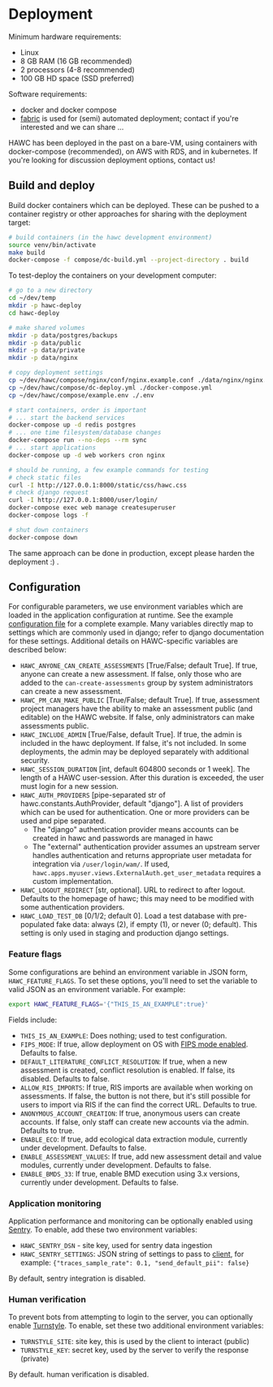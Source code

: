 # Deployment

Minimum hardware requirements:

- Linux
- 8 GB RAM (16 GB recommended)
- 2 processors (4-8 recommended)
- 100 GB HD space (SSD preferred)

Software requirements:

- docker and docker compose
- [fabric](http://www.fabfile.org/) is used for (semi) automated deployment; contact if you're interested and we can share ...

HAWC has been deployed in the past on a bare-VM, using containers with docker-compose (recommended), on AWS with RDS, and in kubernetes. If you're looking for discussion deployment options, contact us!

## Build and deploy

Build docker containers which can be deployed. These can be pushed to a container registry or
other approaches for sharing with the deployment target:

```bash
# build containers (in the hawc development environment)
source venv/bin/activate
make build
docker-compose -f compose/dc-build.yml --project-directory . build
```

To test-deploy the containers on your development computer:

```bash
# go to a new directory
cd ~/dev/temp
mkdir -p hawc-deploy
cd hawc-deploy

# make shared volumes
mkdir -p data/postgres/backups
mkdir -p data/public
mkdir -p data/private
mkdir -p data/nginx

# copy deployment settings
cp ~/dev/hawc/compose/nginx/conf/nginx.example.conf ./data/nginx/nginx.conf
cp ~/dev/hawc/compose/dc-deploy.yml ./docker-compose.yml
cp ~/dev/hawc/compose/example.env ./.env

# start containers, order is important
# ... start the backend services
docker-compose up -d redis postgres
# ... one time filesystem/database changes
docker-compose run --no-deps --rm sync
# ... start applications
docker-compose up -d web workers cron nginx

# should be running, a few example commands for testing
# check static files
curl -I http://127.0.0.1:8000/static/css/hawc.css
# check django request
curl -I http://127.0.0.1:8000/user/login/
docker-compose exec web manage createsuperuser
docker-compose logs -f

# shut down containers
docker-compose down
```

The same approach can be done in production, except please harden the deployment :) .

## Configuration

For configurable parameters, we use environment variables which are loaded in the application configuration at runtime.  See the example [configuration file](https://github.com/shapiromatron/hawc/blob/main/compose/example.env) for a complete example. Many variables directly map to settings which are commonly used in django; refer to django documentation for these settings. Additional details on HAWC-specific variables are described below:

- `HAWC_ANYONE_CAN_CREATE_ASSESSMENTS` [True/False; default True]. If true, anyone can create a new assessment. If false, only those who are added to the `can-create-assessments` group by system administrators can create a new assessment.
- `HAWC_PM_CAN_MAKE_PUBLIC` [True/False; default True].  If true, assessment project managers have the ability to make an assessment public (and editable) on the HAWC website. If false, only administrators can make assessments public.
- `HAWC_INCLUDE_ADMIN` [True/False, default True]. If true, the admin is included in the hawc deployment. If false, it's not included. In some deployments, the admin may be deployed separately with additional security.
- `HAWC_SESSION_DURATION` [int, default 604800 seconds or 1 week]. The length of a HAWC user-session. After this duration is exceeded, the user must login for a new session.
- `HAWC_AUTH_PROVIDERS` [pipe-separated str of hawc.constants.AuthProvider, default "django"]. A list of providers which can be used for authentication. One or more providers can be used and pipe separated.
    - The "django" authentication provider means accounts can be created in hawc and passwords are managed in hawc
    - The "external" authentication provider assumes an upstream server handles authentication and returns appropriate user metadata for integration via `/user/login/wam/`.  If used, `hawc.apps.myuser.views.ExternalAuth.get_user_metadata` requires a custom implementation.
- `HAWC_LOGOUT_REDIRECT` [str, optional]. URL to redirect to after logout. Defaults to the homepage of hawc; this may need to be modified with some authentication providers.
- `HAWC_LOAD_TEST_DB` [0/1/2; default 0]. Load a test database with pre-populated fake data: always (2), if empty (1), or never (0; default). This setting is only used in staging and production django settings.

### Feature flags

Some configurations are behind an environment variable in JSON form, `HAWC_FEATURE_FLAGS`. To set these options, you'll need to set the variable to valid JSON as an environment variable. For example:

```bash
export HAWC_FEATURE_FLAGS='{"THIS_IS_AN_EXAMPLE":true}'
```

Fields include:

- `THIS_IS_AN_EXAMPLE`: Does nothing; used to test configuration.
- `FIPS_MODE`: If true, allow deployment on OS with [FIPS mode enabled](https://access.redhat.com/documentation/en-us/red_hat_enterprise_linux/8/html/security_hardening/assembly_installing-a-rhel-8-system-with-fips-mode-enabled_security-hardening). Defaults to false.
- `DEFAULT_LITERATURE_CONFLICT_RESOLUTION`: If true, when a new assessment is created, conflict resolution is enabled. If false, its disabled. Defaults to false.
- `ALLOW_RIS_IMPORTS`: If true, RIS imports are available when working on assessments. If false, the button is not there, but it's still possible for users to import via RIS if the can find the correct URL. Defaults to true.
- `ANONYMOUS_ACCOUNT_CREATION`: If true, anonymous users can create accounts. If false, only staff can create new accounts via the admin. Defaults to true.
- `ENABLE_ECO`: If true, add ecological data extraction module, currently under development. Defaults to false.
- `ENABLE_ASSESSMENT_VALUES`: If true, add new assessment detail and value modules, currently under  development. Defaults to false.
- `ENABLE_BMDS_33`: If true, enable BMD execution using 3.x versions, currently under  development. Defaults to false.

### Application monitoring

Application performance and monitoring can be optionally enabled using [Sentry](https://sentry.io/). To enable, add these two environment variables:

- `HAWC_SENTRY_DSN` - site key, used for sentry data ingestion
- `HAWC_SENTRY_SETTINGS`: JSON string of settings to pass to [client](https://docs.sentry.io/platforms/python/guides/django/configuration/options/), for example: `{"traces_sample_rate": 0.1, "send_default_pii": false}`

By default, sentry integration is disabled.

### Human verification

To prevent bots from attempting to login to the server, you can optionally enable [Turnstyle](https://www.cloudflare.com/products/turnstile/). To enable, set these two additional environment variables:

- `TURNSTYLE_SITE`: site key, this is used by the client to interact (public)
- `TURNSTYLE_KEY`: secret key, used by the server to verify the response (private)

By default. human verification is disabled.
